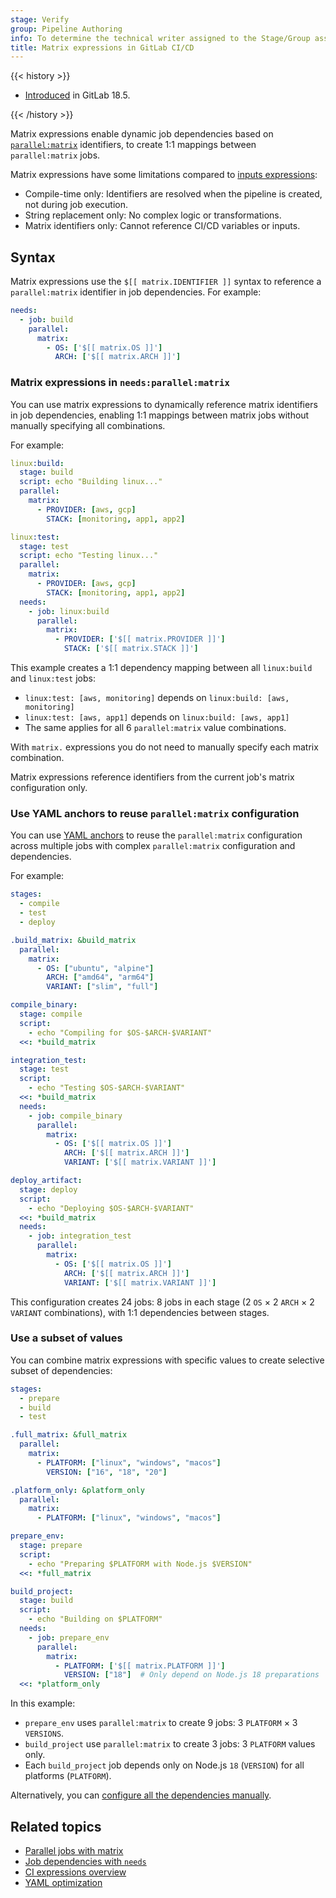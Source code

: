 ```yaml
---
stage: Verify
group: Pipeline Authoring
info: To determine the technical writer assigned to the Stage/Group associated with this page, see https://handbook.gitlab.com/handbook/product/ux/technical-writing/#assignments
title: Matrix expressions in GitLab CI/CD
---
```


{{< history >}}

- [Introduced](https://gitlab.com/gitlab-org/gitlab/-/issues/423553) in GitLab 18.5.

{{< /history >}}

Matrix expressions enable dynamic job dependencies based on [`parallel:matrix`](_index.md#parallelmatrix)
identifiers, to create 1:1 mappings between `parallel:matrix` jobs.

Matrix expressions have some limitations compared to [inputs expressions](expressions.md#inputs-context):

- Compile-time only: Identifiers are resolved when the pipeline is created, not during job execution.
- String replacement only: No complex logic or transformations.
- Matrix identifiers only: Cannot reference CI/CD variables or inputs.

## Syntax

Matrix expressions use the `$[[ matrix.IDENTIFIER ]]` syntax to reference a
`parallel:matrix` identifier in job dependencies. For example:

```yaml
needs:
  - job: build
    parallel:
      matrix:
        - OS: ['$[[ matrix.OS ]]']
          ARCH: ['$[[ matrix.ARCH ]]']
```

### Matrix expressions in `needs:parallel:matrix`

You can use matrix expressions to dynamically reference matrix identifiers in job dependencies,
enabling 1:1 mappings between matrix jobs without manually specifying all combinations.

For example:

```yaml
linux:build:
  stage: build
  script: echo "Building linux..."
  parallel:
    matrix:
      - PROVIDER: [aws, gcp]
        STACK: [monitoring, app1, app2]

linux:test:
  stage: test
  script: echo "Testing linux..."
  parallel:
    matrix:
      - PROVIDER: [aws, gcp]
        STACK: [monitoring, app1, app2]
  needs:
    - job: linux:build
      parallel:
        matrix:
          - PROVIDER: ['$[[ matrix.PROVIDER ]]']
            STACK: ['$[[ matrix.STACK ]]']
```

This example creates a 1:1 dependency mapping between all `linux:build` and `linux:test` jobs:

- `linux:test: [aws, monitoring]` depends on `linux:build: [aws, monitoring]`
- `linux:test: [aws, app1]` depends on `linux:build: [aws, app1]`
- The same applies for all 6 `parallel:matrix` value combinations.

With `matrix.` expressions you do not need to manually specify each matrix combination.

Matrix expressions reference identifiers from the current job's matrix configuration only.

### Use YAML anchors to reuse `parallel:matrix` configuration

You can use [YAML anchors](yaml_optimization.md#anchors) to reuse the `parallel:matrix`
configuration across multiple jobs with complex `parallel:matrix` configuration and dependencies.

For example:

```yaml
stages:
  - compile
  - test
  - deploy

.build_matrix: &build_matrix
  parallel:
    matrix:
      - OS: ["ubuntu", "alpine"]
        ARCH: ["amd64", "arm64"]
        VARIANT: ["slim", "full"]

compile_binary:
  stage: compile
  script:
    - echo "Compiling for $OS-$ARCH-$VARIANT"
  <<: *build_matrix

integration_test:
  stage: test
  script:
    - echo "Testing $OS-$ARCH-$VARIANT"
  <<: *build_matrix
  needs:
    - job: compile_binary
      parallel:
        matrix:
          - OS: ['$[[ matrix.OS ]]']
            ARCH: ['$[[ matrix.ARCH ]]']
            VARIANT: ['$[[ matrix.VARIANT ]]']

deploy_artifact:
  stage: deploy
  script:
    - echo "Deploying $OS-$ARCH-$VARIANT"
  <<: *build_matrix
  needs:
    - job: integration_test
      parallel:
        matrix:
          - OS: ['$[[ matrix.OS ]]']
            ARCH: ['$[[ matrix.ARCH ]]']
            VARIANT: ['$[[ matrix.VARIANT ]]']
```

This configuration creates 24 jobs: 8 jobs in each stage (2 `OS` × 2 `ARCH` × 2 `VARIANT` combinations),
with 1:1 dependencies between stages.

### Use a subset of values

You can combine matrix expressions with specific values to create selective subset of dependencies:

```yaml
stages:
  - prepare
  - build
  - test

.full_matrix: &full_matrix
  parallel:
    matrix:
      - PLATFORM: ["linux", "windows", "macos"]
        VERSION: ["16", "18", "20"]

.platform_only: &platform_only
  parallel:
    matrix:
      - PLATFORM: ["linux", "windows", "macos"]

prepare_env:
  stage: prepare
  script:
    - echo "Preparing $PLATFORM with Node.js $VERSION"
  <<: *full_matrix

build_project:
  stage: build
  script:
    - echo "Building on $PLATFORM"
  needs:
    - job: prepare_env
      parallel:
        matrix:
          - PLATFORM: ['$[[ matrix.PLATFORM ]]']
            VERSION: ["18"]  # Only depend on Node.js 18 preparations
  <<: *platform_only
```

In this example:

- `prepare_env` uses `parallel:matrix` to create 9 jobs: 3 `PLATFORM` × 3 `VERSIONS`.
- `build_project` use `parallel:matrix` to create 3 jobs: 3 `PLATFORM` values only.
- Each `build_project` job depends only on Node.js `18` (`VERSION`) for all platforms (`PLATFORM`).

Alternatively, you can [configure all the dependencies manually](../jobs/job_control.md#specify-a-parallelized-job-using-needs-with-multiple-parallelized-jobs).

## Related topics

- [Parallel jobs with matrix](../jobs/job_control.md#parallelize-large-jobs)
- [Job dependencies with `needs`](needs.md)
- [CI expressions overview](expressions.md)
- [YAML optimization](yaml_optimization.md)
